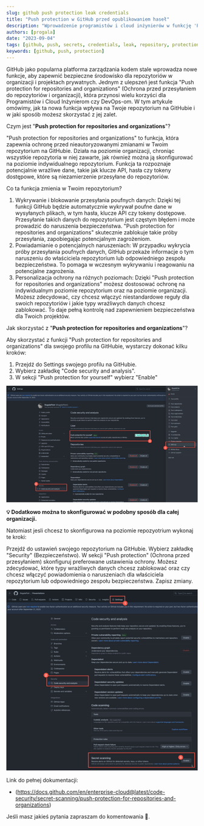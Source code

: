 ```yaml
---
slug: github push protection leak credentials
title: "Push protection w GitHub przed opublikowaniem haseł"
description: "Wprowadzenie programistów i cloud inżynierów w funkcję 'Push protection for repositories and organizations' w GitHubie, która skutecznie zapobiega przesyłaniu nieautoryzowanych danych i zwiększa bezpieczeństwa repozytoriów. Przeczytaj, aby dowiedzieć się, w jaki sposób ta nowa funkcja GitHuba pomaga chronić wrażliwe dane przed przypadkowym przesyłaniem i zapewnia pełną kontrolę nad bezpieczeństwem Twojego repozytorium."
authors: [progala]
date: "2023-09-04"
tags: [github, push, secrets, credentials, leak, repository, protection]
keywords: [github, push, protection]
---
```


GitHub jako popularna platforma zarządzania kodem stale wprowadza nowe funkcje, aby zapewnić bezpieczne środowisko dla repozytoriów w organizacji i projektach prywatnych. Jednym z ulepszeń jest funkcja "Push protection for repositories and organizations" (Ochrona przed przesyłaniem do repozytoriów i organizacji), która przynosi wielu korzyści dla Programistów i Cloud Inżynierom czy DevOps-om. W tym artykule omówimy, jak ta nowa funkcja wpływa na Twoje repozytorium na GitHubie i w jaki sposób możesz skorzystać z jej zalet.

Czym jest "**Push protection for repositories and organizations**"?

"Push protection for repositories and organizations" to funkcja, która zapewnia ochronę przed nieautoryzowanymi zmianami w Twoim repozytorium na GitHubie. Działa na poziomie organizacji, chroniąc wszystkie repozytoria w niej zawarte, jak również można ją skonfigurować na poziomie indywidualnego repozytorium. Funkcja ta rozpoznaje potencjalnie wrażliwe dane, takie jak klucze API, hasła czy tokeny dostępowe, które są niezamierzenie przesyłane do repozytoriów.

Co ta funkcja zmienia w Twoim repozytorium?

<!--truncate-->

1. Wykrywanie i blokowanie przesyłania poufnych danych: Dzięki tej funkcji GitHub będzie automatycznie wykrywał poufne dane w wysyłanych plikach, w tym hasła, klucze API czy tokeny dostępowe. Przesyłanie takich danych do repozytorium jest częstym błędem i może prowadzić do naruszenia bezpieczeństwa. "Push protection for repositories and organizations" skutecznie zablokuje takie próby przesyłania, zapobiegając potencjalnym zagrożeniom.
2. Powiadamianie o potencjalnych naruszeniach: W przypadku wykrycia próby przesyłania poufnych danych, GitHub przekaże informacje o tym naruszeniu do właściciela repozytorium lub odpowiedniego zespołu bezpieczeństwa. To pomaga w wczesnym wykrywaniu i reagowaniu na potencjalne zagrożenia.
3. Personalizacja ochrony na różnych poziomach: Dzięki "Push protection for repositories and organizations" możesz dostosować ochronę na indywidualnym poziomie repozytorium oraz na poziomie organizacji. Możesz zdecydować, czy chcesz włączyć niestandardowe reguły dla swoich repozytoriów i jakie typy wrażliwych danych chcesz zablokować. To daje pełną kontrolę nad zapewnieniem bezpieczeństwa dla Twoich projektów.

Jak skorzystać z "**Push protection for repositories and organizations**"?

Aby skorzystać z funkcji "Push protection for repositories and organizations" dla swojego profilu na GitHubie, wystarczy dokonać kilku kroków:

1. Przejdź do Settings swojego profilu na GitHubie.
2. Wybierz zakładkę "Code security and analysis".
3. W sekcji "Push protection for yourself" wybierz "Enable" 

![example](images/2023-09-04_13-43-26.png)

<aside>

**💡 Dodatkowo można to skonfigurować w podobny sposób dla całej organizacji.**
</aside>

Natomiast jesli chcesz to skonfigurowa na poziomie repozyotrium wykonaj te kroki:

Przejdź do ustawień swojego repozytorium na GitHubie.
Wybierz zakładkę "Security" (Bezpieczeństwo).
W sekcji "Push protection" (Ochrona przed przesyłaniem) skonfiguruj preferowane ustawienia ochrony.
Możesz zdecydować, które typy wrażliwych danych chcesz zablokować oraz czy chcesz włączyć powiadomienia o naruszeniach dla właściciela repozytorium lub odpowiedniego zespołu bezpieczeństwa.
Zapisz zmiany.

![example](images/2023-09-04_13-53-10.png)

Link do pełnej dokumentacji: 
* (https://docs.github.com/en/enterprise-cloud@latest/code-security/secret-scanning/push-protection-for-repositories-and-organizations)

Jeśli masz jakieś pytania zapraszam do komentowania 🙂.